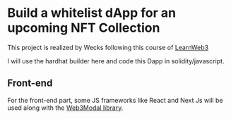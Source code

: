 # Build a whitelist dApp for an upcoming NFT Collection

This project is realized by Wecks following this course of [LearnWeb3](https://learnweb3.io/courses/c1d7081b-63a9-4c6e-b35c-9fcbbad418b2/lessons/acd04999-1230-4533-b6de-6b4e4978914c)

I will use the hardhat builder here and code this Dapp in solidity/javascript.

## Front-end

For the front-end part, some JS frameworks like React and Next Js will be used along with the [Web3Modal library](https://github.com/WalletConnect/web3modal).

